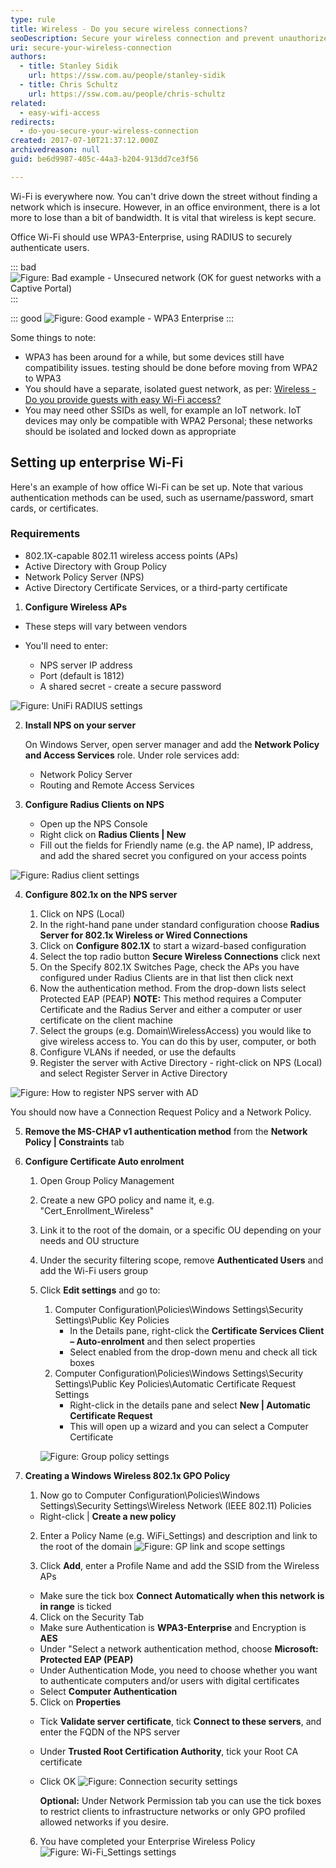 ```yaml
---
type: rule
title: Wireless - Do you secure wireless connections?
seoDescription: Secure your wireless connection and prevent unauthorized access to your office network with WPA3-Enterprise authentication using Radius servers and Active Directory.
uri: secure-your-wireless-connection
authors:
  - title: Stanley Sidik
    url: https://ssw.com.au/people/stanley-sidik
  - title: Chris Schultz
    url: https://ssw.com.au/people/chris-schultz
related:
  - easy-wifi-access
redirects:
  - do-you-secure-your-wireless-connection
created: 2017-07-10T21:37:12.000Z
archivedreason: null
guid: be6d9987-405c-44a3-b204-913dd7ce3f56

---
```


Wi-Fi is everywhere now. You can't drive down the street without finding a network which is insecure. However, in an office environment, there is a lot more to lose than a bit of bandwidth. It is vital that wireless is kept secure.

Office Wi-Fi should use WPA3-Enterprise, using RADIUS to securely authenticate users.

<!--endintro-->

::: bad
![Figure: Bad example - Unsecured network (OK for guest networks with a Captive Portal)](wifi-unsecured.jpg)
:::

::: good
![Figure: Good example - WPA3 Enterprise](ios-wpa3-ent.png)
:::

Some things to note:

* WPA3 has been around for a while, but some devices still have compatibility issues. testing should be done before moving from WPA2 to WPA3
* You should have a separate, isolated guest network, as per: [Wireless - Do you provide guests with easy Wi-Fi access?](/easy-wifi-access)
* You may need other SSIDs as well, for example an IoT network. IoT devices may only be compatible with WPA2 Personal; these networks should be isolated and locked down as appropriate

## Setting up enterprise Wi-Fi

Here's an example of how office Wi-Fi can be set up. Note that various authentication methods can be used, such as username/password, smart cards, or certificates.

### Requirements

* 802.1X-capable 802.11 wireless access points (APs)
* Active Directory with Group Policy
* Network Policy Server (NPS)
* Active Directory Certificate Services, or a third-party certificate

1. **Configure Wireless APs**

  * These steps will vary between vendors
  * You'll need to enter:
  
    * NPS server IP address
    * Port (default is 1812)
    * A shared secret - create a secure password

  ![Figure: UniFi RADIUS settings](unifi-radius.png)

2. **Install NPS on your server**

   On Windows Server, open server manager and add the **Network Policy and Access Services** role. Under role services add:

   * Network Policy Server
   * Routing and Remote Access Services

3. **Configure Radius Clients on NPS**

   * Open up the NPS Console
   * Right click on **Radius Clients | New**
   * Fill out the fields for Friendly name (e.g. the AP name), IP address, and add the shared secret you configured on your access points

  ![Figure: Radius client settings](NPS2.png)

4. **Configure 802.1x on the NPS server**

   1. Click on NPS (Local)
   2. In the right-hand pane under standard configuration choose **Radius Server for 802.1x Wireless or Wired Connections**
   3. Click on **Configure 802.1X** to start a wizard-based configuration
   4. Select the top radio button **Secure Wireless Connections** click next
   5. On the Specify 802.1X Switches Page, check the APs you have configured under Radius Clients are in that list then click next
   6. Now the authentication method. From the drop-down lists select Protected EAP (PEAP)
      **NOTE:** This method requires a Computer Certificate and the Radius Server and either a computer or user certificate on the client machine
   7. Select the groups (e.g. Domain\WirelessAccess) you would like to give wireless access to. You can do this by user, computer, or both
   8. Configure VLANs if needed, or use the defaults
   9. Register the server with Active Directory - right-click on NPS (Local) and select Register Server in Active Directory

  ![Figure: How to register NPS server with AD](NPS.png)

  You should now have a Connection Request Policy and a Network Policy.

5. **Remove the MS-CHAP v1 authentication method** from the **Network Policy | Constraints** tab

6. **Configure Certificate Auto enrolment**

   1. Open Group Policy Management
   2. Create a new GPO policy and name it, e.g. "Cert_Enrollment_Wireless"
   3. Link it to the root of the domain, or a specific OU depending on your needs and OU structure
   4. Under the security filtering scope, remove **Authenticated Users** and add the Wi-Fi users group
   5. Click **Edit settings** and go to:
        1. Computer Configuration\Policies\Windows Settings\Security Settings\Public Key Policies  
           - In the Details pane, right-click the **Certificate Services Client – Auto-enrolment** and then select properties
           - Select enabled from the drop-down menu and check all tick boxes
        2. Computer Configuration\Policies\Windows Settings\Security Settings\Public Key Policies\Automatic Certificate Request Settings
           - Right-click in the details pane and select **New | Automatic Certificate Request**
           - This will open up a wizard and you can select a Computer Certificate

      ![Figure: Group policy settings](Cert4.png)
      
7. **Creating a Windows Wireless 802.1x GPO Policy**

   1. Now go to Computer Configuration\Policies\Windows Settings\Security Settings\Wireless Network (IEEE 802.11) Policies
     * Right-click | **Create a new policy**

   2. Enter a Policy Name (e.g. WiFi_Settings) and description and link to the root of the domain
      ![Figure: GP link and scope settings](Cert3.png)

   3. Click **Add**, enter a Profile Name and add the SSID from the Wireless APs
     * Make sure the tick box **Connect Automatically when this network is in range** is ticked

   4. Click on the Security Tab
     * Make sure Authentication is **WPA3-Enterprise** and Encryption is **AES**
     * Under "Select a network authentication method, choose **Microsoft: Protected EAP (PEAP)**
     * Under Authentication Mode, you need to choose whether you want to authenticate computers and/or users with digital certificates
     * Select **Computer Authentication**

   5. Click on **Properties**
     * Tick **Validate server certificate**, tick **Connect to these servers**, and enter the FQDN of the NPS server
     * Under **Trusted Root Certification Authority**, tick your Root CA certificate
     * Click OK
       ![Figure: Connection security settings](Cert2.png)
     
       **Optional:** Under Network Permission tab you can use the tick boxes to restrict clients to infrastructure networks or only GPO profiled allowed networks if you desire.

   6. You have completed your Enterprise Wireless Policy
      ![Figure: Wi-Fi_Settings settings](GPU.png)
